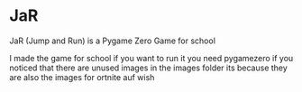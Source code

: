 # JaR
JaR (Jump and Run) is a Pygame Zero Game for school

I made the game for school if you want to run it you need pygamezero 
if you noticed that there are unused images in the images folder its because they are also the images for ortnite auf wish
